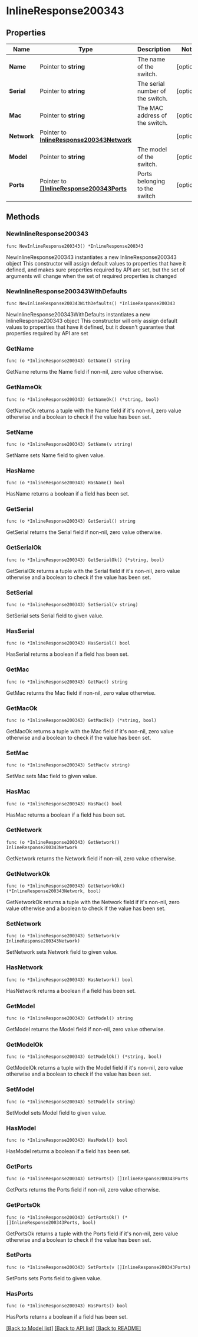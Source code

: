# InlineResponse200343

## Properties

Name | Type | Description | Notes
------------ | ------------- | ------------- | -------------
**Name** | Pointer to **string** | The name of the switch. | [optional] 
**Serial** | Pointer to **string** | The serial number of the switch. | [optional] 
**Mac** | Pointer to **string** | The MAC address of the switch. | [optional] 
**Network** | Pointer to [**InlineResponse200343Network**](InlineResponse200343Network.md) |  | [optional] 
**Model** | Pointer to **string** | The model of the switch. | [optional] 
**Ports** | Pointer to [**[]InlineResponse200343Ports**](InlineResponse200343Ports.md) | Ports belonging to the switch | [optional] 

## Methods

### NewInlineResponse200343

`func NewInlineResponse200343() *InlineResponse200343`

NewInlineResponse200343 instantiates a new InlineResponse200343 object
This constructor will assign default values to properties that have it defined,
and makes sure properties required by API are set, but the set of arguments
will change when the set of required properties is changed

### NewInlineResponse200343WithDefaults

`func NewInlineResponse200343WithDefaults() *InlineResponse200343`

NewInlineResponse200343WithDefaults instantiates a new InlineResponse200343 object
This constructor will only assign default values to properties that have it defined,
but it doesn't guarantee that properties required by API are set

### GetName

`func (o *InlineResponse200343) GetName() string`

GetName returns the Name field if non-nil, zero value otherwise.

### GetNameOk

`func (o *InlineResponse200343) GetNameOk() (*string, bool)`

GetNameOk returns a tuple with the Name field if it's non-nil, zero value otherwise
and a boolean to check if the value has been set.

### SetName

`func (o *InlineResponse200343) SetName(v string)`

SetName sets Name field to given value.

### HasName

`func (o *InlineResponse200343) HasName() bool`

HasName returns a boolean if a field has been set.

### GetSerial

`func (o *InlineResponse200343) GetSerial() string`

GetSerial returns the Serial field if non-nil, zero value otherwise.

### GetSerialOk

`func (o *InlineResponse200343) GetSerialOk() (*string, bool)`

GetSerialOk returns a tuple with the Serial field if it's non-nil, zero value otherwise
and a boolean to check if the value has been set.

### SetSerial

`func (o *InlineResponse200343) SetSerial(v string)`

SetSerial sets Serial field to given value.

### HasSerial

`func (o *InlineResponse200343) HasSerial() bool`

HasSerial returns a boolean if a field has been set.

### GetMac

`func (o *InlineResponse200343) GetMac() string`

GetMac returns the Mac field if non-nil, zero value otherwise.

### GetMacOk

`func (o *InlineResponse200343) GetMacOk() (*string, bool)`

GetMacOk returns a tuple with the Mac field if it's non-nil, zero value otherwise
and a boolean to check if the value has been set.

### SetMac

`func (o *InlineResponse200343) SetMac(v string)`

SetMac sets Mac field to given value.

### HasMac

`func (o *InlineResponse200343) HasMac() bool`

HasMac returns a boolean if a field has been set.

### GetNetwork

`func (o *InlineResponse200343) GetNetwork() InlineResponse200343Network`

GetNetwork returns the Network field if non-nil, zero value otherwise.

### GetNetworkOk

`func (o *InlineResponse200343) GetNetworkOk() (*InlineResponse200343Network, bool)`

GetNetworkOk returns a tuple with the Network field if it's non-nil, zero value otherwise
and a boolean to check if the value has been set.

### SetNetwork

`func (o *InlineResponse200343) SetNetwork(v InlineResponse200343Network)`

SetNetwork sets Network field to given value.

### HasNetwork

`func (o *InlineResponse200343) HasNetwork() bool`

HasNetwork returns a boolean if a field has been set.

### GetModel

`func (o *InlineResponse200343) GetModel() string`

GetModel returns the Model field if non-nil, zero value otherwise.

### GetModelOk

`func (o *InlineResponse200343) GetModelOk() (*string, bool)`

GetModelOk returns a tuple with the Model field if it's non-nil, zero value otherwise
and a boolean to check if the value has been set.

### SetModel

`func (o *InlineResponse200343) SetModel(v string)`

SetModel sets Model field to given value.

### HasModel

`func (o *InlineResponse200343) HasModel() bool`

HasModel returns a boolean if a field has been set.

### GetPorts

`func (o *InlineResponse200343) GetPorts() []InlineResponse200343Ports`

GetPorts returns the Ports field if non-nil, zero value otherwise.

### GetPortsOk

`func (o *InlineResponse200343) GetPortsOk() (*[]InlineResponse200343Ports, bool)`

GetPortsOk returns a tuple with the Ports field if it's non-nil, zero value otherwise
and a boolean to check if the value has been set.

### SetPorts

`func (o *InlineResponse200343) SetPorts(v []InlineResponse200343Ports)`

SetPorts sets Ports field to given value.

### HasPorts

`func (o *InlineResponse200343) HasPorts() bool`

HasPorts returns a boolean if a field has been set.


[[Back to Model list]](../README.md#documentation-for-models) [[Back to API list]](../README.md#documentation-for-api-endpoints) [[Back to README]](../README.md)


